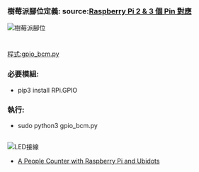 ### 樹莓派腳位定義: source:[Raspberry Pi 2 & 3 個 Pin 對應](https://docs.microsoft.com/zh-tw/windows/iot-core/learn-about-hardware/pinmappings/pinmappingsrpi)
![樹莓派腳位](rp2_pinout.png)
#
##
[程式:gpio_bcm.py](gpio_bcm.py)
### 必要模組:
* pip3 install RPi.GPIO
### 執行:
* sudo python3 gpio_bcm.py
##
![LED接線](RPi_LED_bb.jpg)
* [A People Counter with Raspberry Pi and Ubidots](https://www.hackster.io/ubimaker/a-people-counter-with-raspberry-pi-and-ubidots-2b53be)
